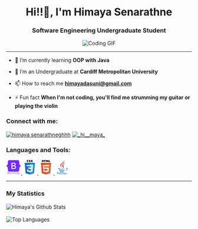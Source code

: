 <h1 align="center">Hi!!👋, I'm Himaya Senarathne</h1>
<h3 align="center">Software Engineering Undergraduate Student</h3>
<p align="center">
  <img src="https://user-images.githubusercontent.com/102985224/211582827-8fd748d6-9181-4c5f-a620-76168b861a4d.gif" alt="Coding GIF" width="200"/>
</p>

---

- 🌱 I’m currently learning **OOP with Java**

- 🤝 I’m an Undergraduate at **Cardiff Metropolitan University**

- 📫 How to reach me **himayadasuni@gmail.com**

- ⚡ Fun fact **When I'm not coding, you'll find me strumming my guitar or playing the violin**

<h3 align="left">Connect with me:</h3>
<p align="left">
<a href="https://linkedin.com/in/himaya senarathneghhh" target="blank"><img align="center" src="https://raw.githubusercontent.com/rahuldkjain/github-profile-readme-generator/master/src/images/icons/Social/linked-in-alt.svg" alt="himaya senarathneghhh" height="30" width="40" /></a>
<a href="https://instagram.com/_hi__maya_" target="blank"><img align="center" src="https://raw.githubusercontent.com/rahuldkjain/github-profile-readme-generator/master/src/images/icons/Social/instagram.svg" alt="_hi__maya_" height="30" width="40" /></a>
</p>

<h3 align="left">Languages and Tools:</h3>
<p align="left"> <a href="https://getbootstrap.com" target="_blank" rel="noreferrer"> <img src="https://raw.githubusercontent.com/devicons/devicon/master/icons/bootstrap/bootstrap-plain-wordmark.svg" alt="bootstrap" width="40" height="40"/> </a> <a href="https://www.w3schools.com/css/" target="_blank" rel="noreferrer"> <img src="https://raw.githubusercontent.com/devicons/devicon/master/icons/css3/css3-original-wordmark.svg" alt="css3" width="40" height="40"/> </a> <a href="https://www.w3.org/html/" target="_blank" rel="noreferrer"> <img src="https://raw.githubusercontent.com/devicons/devicon/master/icons/html5/html5-original-wordmark.svg" alt="html5" width="40" height="40"/> </a> <a href="https://www.java.com" target="_blank" rel="noreferrer"> <img src="https://raw.githubusercontent.com/devicons/devicon/master/icons/java/java-original.svg" alt="java" width="40" height="40"/> </a> </p>

---

<h3 align="left">My Statistics</h3>

<img align="center" src="https://github-readme-stats.vercel.app/api?username=DHimayaa&include_all_commits=true&count_private=true&show_icons=true&line_height=30&title_color=CDB4DB&icon_color=CDB4DB&text_color=D3D3D3&bg_color=0A0A0A" alt="Himaya's Github Stats">
<br />
<br />
<img src="https://github-readme-stats.vercel.app/api/top-langs/?username=DHimayaa&layout=compact&theme=dark&bg_color=0A0A0A" alt="Top Languages"/>
<br />
<br />
<br />
